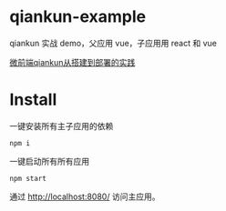 # qiankun-example

qiankun 实战 demo，父应用 vue，子应用用 react 和 vue

[微前端qiankun从搭建到部署的实践](https://juejin.im/post/6875462470593904653)

# Install
一键安装所有主子应用的依赖
```
npm i
```

一键启动所有所有应用
```
npm start
```
通过 [http://localhost:8080/](http://localhost:8080/) 访问主应用。
